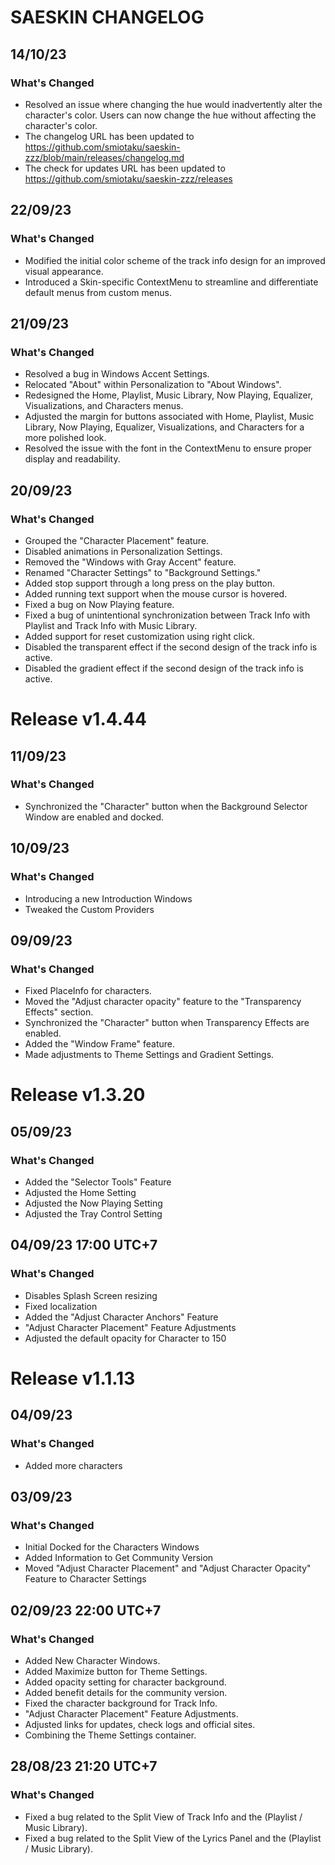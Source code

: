 # SAESKIN CHANGELOG
## 14/10/23
### What's Changed
- Resolved an issue where changing the hue would inadvertently alter the character's color. Users can now change the hue without affecting the character's color.
- The changelog URL has been updated to https://github.com/smiotaku/saeskin-zzz/blob/main/releases/changelog.md
- The check for updates URL has been updated to  https://github.com/smiotaku/saeskin-zzz/releases

## 22/09/23
### What's Changed
- Modified the initial color scheme of the track info design for an improved visual appearance.
- Introduced a Skin-specific ContextMenu to streamline and differentiate default menus from custom menus.

## 21/09/23
### What's Changed
- Resolved a bug in Windows Accent Settings.
- Relocated "About" within Personalization to "About Windows".
- Redesigned the Home, Playlist, Music Library, Now Playing, Equalizer, Visualizations, and Characters menus.
- Adjusted the margin for buttons associated with Home, Playlist, Music Library, Now Playing, Equalizer, Visualizations, and Characters for a more polished look.
- Resolved the issue with the font in the ContextMenu to ensure proper display and readability.

## 20/09/23
### What's Changed
- Grouped the "Character Placement" feature.
- Disabled animations in Personalization Settings.
- Removed the "Windows with Gray Accent" feature.
- Renamed "Character Settings" to "Background Settings."
- Added stop support through a long press on the play button.
- Added running text support when the mouse cursor is hovered.
- Fixed a bug on Now Playing feature.
- Fixed a bug of unintentional synchronization between Track Info with Playlist and Track Info with Music Library.
- Added support for reset customization using right click.
- Disabled the transparent effect if the second design of the track info is active.
- Disabled the gradient effect if the second design of the track info is active.

# Release v1.4.44
## 11/09/23
### What's Changed
- Synchronized the "Character" button when the Background Selector Window are enabled and docked.

## 10/09/23
### What's Changed
- Introducing a new Introduction Windows
- Tweaked the Custom Providers

## 09/09/23
### What's Changed
- Fixed PlaceInfo for characters.
- Moved the "Adjust character opacity" feature to the "Transparency Effects" section.
- Synchronized the "Character" button when Transparency Effects are enabled.
- Added the "Window Frame" feature.
- Made adjustments to Theme Settings and Gradient Settings.

# Release v1.3.20
## 05/09/23
### What's Changed
- Added the "Selector Tools" Feature
- Adjusted the Home Setting
- Adjusted the Now Playing Setting
- Adjusted the Tray Control Setting

## 04/09/23 17:00 UTC+7
### What's Changed
- Disables Splash Screen resizing
- Fixed localization
- Added the "Adjust Character Anchors" Feature
- "Adjust Character Placement" Feature Adjustments
- Adjusted the default opacity for Character to 150

# Release v1.1.13
## 04/09/23
### What's Changed
- Added more characters

## 03/09/23
### What's Changed
- Initial Docked for the Characters Windows
- Added Information to Get Community Version
- Moved "Adjust Character Placement" and "Adjust Character Opacity" Feature to Character Settings

## 02/09/23 22:00 UTC+7
### What's Changed
- Added New Character Windows.
- Added Maximize button for Theme Settings.
- Added opacity setting for character background. 
- Added benefit details for the community version.
- Fixed the character background for Track Info.
- "Adjust Character Placement" Feature Adjustments.
- Adjusted links for updates, check logs and official sites.
- Combining the Theme Settings container.
  
## 28/08/23 21:20 UTC+7
### What's Changed
- Fixed a bug related to the Split View of Track Info and the (Playlist / Music Library).
- Fixed a bug related to the Split View of the Lyrics Panel and the (Playlist / Music Library).
